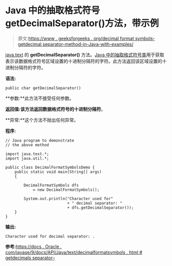 # Java 中的抽取格式符号 getDecimalSeparator()方法，带示例

> 原文:[https://www . geeksforgeeks . org/decimal format symbols-getdecimal separator-method-in-Java-with-examples/](https://www.geeksforgeeks.org/decimalformatsymbols-getdecimalseparator-method-in-java-with-examples/)

[java.text](https://www.geeksforgeeks.org/tag/java-text-package/) 的 **getDecimalSeparator()** 方法。[Java 中的抽取格式符号类](https://www.geeksforgeeks.org/tag/java-decimalformatsymbols/)用于获取表示该数据格式符号区域设置的十进制分隔符的字符。此方法返回该区域设置的十进制分隔符的字符。

**语法:**

```
public char getDecimalSeparator()

```

**参数:**此方法不接受任何参数。

**返回值:**该方法返回数据格式符号的**十进制分隔符**。

**异常:**这个方法不抛出任何异常。

**程序:**

```
// Java program to demonstrate
// the above method

import java.text.*;
import java.util.*;

public class DecimalFormatSymbolsDemo {
    public static void main(String[] args)
    {

        DecimalFormatSymbols dfs
            = new DecimalFormatSymbols();

        System.out.println("Character used for"
                           + " decimal separator: "
                           + dfs.getDecimalSeparator());
    }
}
```

**输出:**

```
Character used for decimal separator: .

```

**参考:**[https://docs . Oracle . com/javase/9/docs/API/Java/text/decimalformatsymbols . html # getdecimals separator–](https://docs.oracle.com/javase/9/docs/api/java/text/DecimalFormatSymbols.html#getDecimalSeparator--)